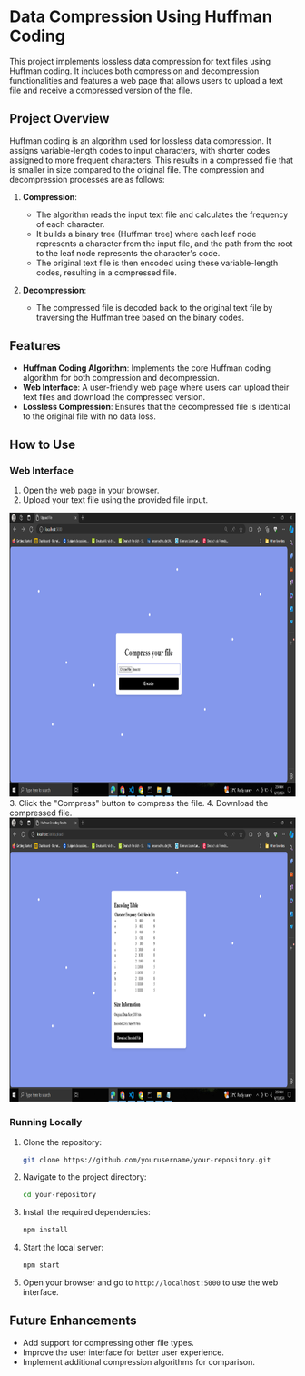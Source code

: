 # Data Compression Using Huffman Coding

This project implements lossless data compression for text files using Huffman coding. It includes both compression and decompression functionalities and features a web page that allows users to upload a text file and receive a compressed version of the file.

## Project Overview

Huffman coding is an algorithm used for lossless data compression. It assigns variable-length codes to input characters, with shorter codes assigned to more frequent characters. This results in a compressed file that is smaller in size compared to the original file. The compression and decompression processes are as follows:

1. **Compression**:
    - The algorithm reads the input text file and calculates the frequency of each character.
    - It builds a binary tree (Huffman tree) where each leaf node represents a character from the input file, and the path from the root to the leaf node represents the character's code.
    - The original text file is then encoded using these variable-length codes, resulting in a compressed file.

2. **Decompression**:
    - The compressed file is decoded back to the original text file by traversing the Huffman tree based on the binary codes.

## Features

- **Huffman Coding Algorithm**: Implements the core Huffman coding algorithm for both compression and decompression.
- **Web Interface**: A user-friendly web page where users can upload their text files and download the compressed version.
- **Lossless Compression**: Ensures that the decompressed file is identical to the original file with no data loss.

## How to Use

### Web Interface

1. Open the web page in your browser.
2. Upload your text file using the provided file input.
<img src="compress.png" alt="Sample Image" width="1000" height="500">
3. Click the "Compress" button to compress the file.
4. Download the compressed file.
<img src="compress2.png" alt="Sample Image" width="1000" height="500">

### Running Locally

1. Clone the repository:
    ```sh
    git clone https://github.com/yourusername/your-repository.git
    ```
2. Navigate to the project directory:
    ```sh
    cd your-repository
    ```
3. Install the required dependencies:
    ```sh
    npm install
    ```
4. Start the local server:
    ```sh
    npm start
    ```
5. Open your browser and go to `http://localhost:5000` to use the web interface.


## Future Enhancements

- Add support for compressing other file types.
- Improve the user interface for better user experience.
- Implement additional compression algorithms for comparison.
